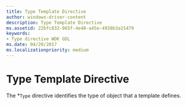 ```yaml
---
title: Type Template Directive
author: windows-driver-content
description: Type Template Directive
ms.assetid: 22bfc832-965f-4e40-a45e-4938b3a15479
keywords:
- Type directive WDK GDL
ms.date: 04/20/2017
ms.localizationpriority: medium
---
```


# Type Template Directive


The \*`Type` directive identifies the type of object that a template defines.

 

 




